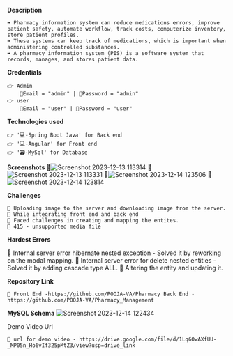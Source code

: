 **Description**

    ➡️ Pharmacy information system can reduce medications errors, improve patient safety, automate workflow, track costs, computerize inventory, store patient profiles. 
    ➡️ These systems can keep track of medications, which is important when administering controlled substances.
    ➡️ A pharmacy information system (PIS) is a software system that records, manages, and stores patient data.


**Credentials**

    👉 Admin
        📧Email = "admin" | 🔐Password = "admin"
    👉 user 
        📧Email = "user" | 🔐Password = "user"


**Technologies used**

    👉 '💻-Spring Boot Java' for Back end
    👉 '💻-Angular' for Front end 
    👉 '🗃️-MySql' for Database 


**Screenshots**
 🔗![Screenshot 2023-12-13 113314](https://github.com/POOJA-VA/Pharmacy/assets/145538393/dac4939c-1710-4a03-bf99-459663da39e9)
 🔗![Screenshot 2023-12-13 113331](https://github.com/POOJA-VA/Pharmacy/assets/145538393/63e746d0-4cf9-4b55-b635-827fc53fd7a6)
 🔗![Screenshot 2023-12-14 123506](https://github.com/POOJA-VA/Pharmacy/assets/145538393/2de6dc75-86f4-4bd8-8cf8-5f346da6d749)
 🔗![Screenshot 2023-12-14 123814](https://github.com/POOJA-VA/Pharmacy/assets/145538393/3e37ae12-baf4-485e-bcc7-01a0775b8a57)


**Challenges**

    🔴 Uploading image to the server and downloading image from the server.
    🔴 While integrating front end and back end 
    🔴 Faced challenges in creating and mapping the entites.
    🔴 415 - unsupported media file


**Hardest Errors** 

🚩 Internal server error hibernate nested exception - Solved it by reworking on the modal mapping.
🚩 Internal server error for delete nested entities - Solved it by adding cascade type ALL.
🚩 Altering the entity and updating it.

**Repository Link**

    🔗 Front End -https://github.com/POOJA-VA/Pharmacy Back End - https://github.com/POOJA-VA/Pharmacy_Management


**MySQL Schema**
![Screenshot 2023-12-14 122434](https://github.com/POOJA-VA/Pharmacy/assets/145538393/05a412c1-fa38-4cb8-b1af-c4148291b76b)


Demo Video Url
  
    🔗 url for demo video - https://drive.google.com/file/d/1Lq6OwAXfUU-_MP05n_Ho6vIf325pMtZ3/view?usp=drive_link
  
